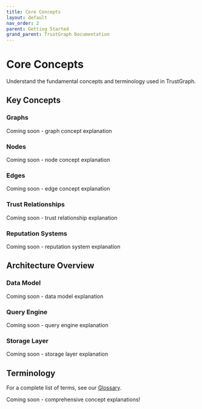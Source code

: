 ```yaml
---
title: Core Concepts
layout: default
nav_order: 2
parent: Getting Started
grand_parent: TrustGraph Documentation
---
```


# Core Concepts

Understand the fundamental concepts and terminology used in TrustGraph.

## Key Concepts

### Graphs
Coming soon - graph concept explanation

### Nodes
Coming soon - node concept explanation

### Edges
Coming soon - edge concept explanation

### Trust Relationships
Coming soon - trust relationship explanation

### Reputation Systems
Coming soon - reputation system explanation

## Architecture Overview

### Data Model
Coming soon - data model explanation

### Query Engine
Coming soon - query engine explanation

### Storage Layer
Coming soon - storage layer explanation

## Terminology

For a complete list of terms, see our [Glossary](../reference/glossary.md).

Coming soon - comprehensive concept explanations!
